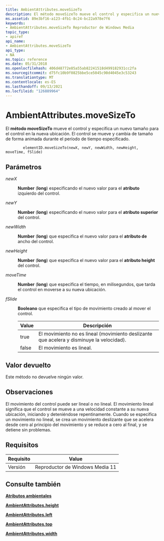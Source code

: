 ```yaml
---
title: AmbientAttributes.moveSizeTo
description: El método moveSizeTo mueve el control y especifica un nuevo tamaño para el control en la nueva ubicación. El control se mueve y cambia de tamaño de forma animada durante el período de tiempo especificado.
ms.assetid: 89e3bf16-a123-4fb1-8c24-bc22a978e7f6
keywords:
- AmbientAttributes.moveSizeTo Reproductor de Windows Media
topic_type:
- apiref
api_name:
- AmbientAttributes.moveSizeTo
api_type:
- NA
ms.topic: reference
ms.date: 05/31/2018
ms.openlocfilehash: 406d48772e85a55ab82241518d499182931cc2fa
ms.sourcegitcommit: d75fc10b9f0825bbe5ce5045c90d4045e3c53243
ms.translationtype: MT
ms.contentlocale: es-ES
ms.lasthandoff: 09/13/2021
ms.locfileid: "126889964"
---
```

# <a name="ambientattributesmovesizeto"></a>AmbientAttributes.moveSizeTo

El **método moveSizeTo** mueve el control y especifica un nuevo tamaño para el control en la nueva ubicación. El control se mueve y cambia de tamaño de forma animada durante el período de tiempo especificado.

``` syntax
        elementID.moveSizeTo(newX, newY, newWidth, newHeight, moveTime, fSlide)
```

## <a name="parameters"></a>Parámetros

<dl> <dt>

<span id="newX"></span><span id="newx"></span><span id="NEWX"></span>*newX*
</dt> <dd>

**Number** (**long**) especificando el nuevo valor para el **atributo** izquierdo del control.

</dd> <dt>

<span id="newY"></span><span id="newy"></span><span id="NEWY"></span>*newY*
</dt> <dd>

**Number** (**long**) especificando el nuevo valor para el **atributo superior** del control.

</dd> <dt>

<span id="newWidth"></span><span id="newwidth"></span><span id="NEWWIDTH"></span>*newWidth*
</dt> <dd>

**Number** (**long**) que especifica el nuevo valor para el **atributo de** ancho del control.

</dd> <dt>

<span id="newHeight"></span><span id="newheight"></span><span id="NEWHEIGHT"></span>*newHeight*
</dt> <dd>

**Number** (**long**) que especifica el nuevo valor para el **atributo height** del control.

</dd> <dt>

<span id="moveTime"></span><span id="movetime"></span><span id="MOVETIME"></span>*moveTime*
</dt> <dd>

**Number** (**long**) que especifica el tiempo, en milisegundos, que tarda el control en moverse a su nueva ubicación.

</dd> <dt>

<span id="fSlide"></span><span id="fslide"></span><span id="FSLIDE"></span>*fSlide*
</dt> <dd>

**Booleano** que especifica el tipo de movimiento creado al mover el control.



| Value | Descripción                                                             |
|-------|-------------------------------------------------------------------------|
| true  | El movimiento no es lineal (movimiento deslizante que acelera y disminuye la velocidad). |
| false | El movimiento es lineal.                                                       |



 

</dd> </dl>

## <a name="return-value"></a>Valor devuelto

Este método no devuelve ningún valor.

## <a name="remarks"></a>Observaciones

El movimiento del control puede ser lineal o no lineal. El movimiento lineal significa que el control se mueve a una velocidad constante a su nueva ubicación, iniciando y deteniéndose repentinamente. Cuando se especifica un movimiento no lineal, se crea un movimiento deslizante que se acelera desde cero al principio del movimiento y se reduce a cero al final, y se detiene sin problemas.

## <a name="requirements"></a>Requisitos



| Requisito | Value |
|--------------------|------------------------------------|
| Versión<br/> | Reproductor de Windows Media 11<br/> |



## <a name="see-also"></a>Consulte también

<dl> <dt>

[**Atributos ambientales**](ambient-attributes.md)
</dt> <dt>

[**AmbientAttributes.height**](ambientattributes-height.md)
</dt> <dt>

[**AmbientAttributes.left**](ambientattributes-left.md)
</dt> <dt>

[**AmbientAttributes.top**](ambientattributes-top.md)
</dt> <dt>

[**AmbientAttributes.width**](ambientattributes-width.md)
</dt> </dl>

 

 





